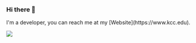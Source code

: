 ### Hi there 👋
<p>
I'm a developer, you can reach me at my [Website](https://www.kcc.edu).
</p>
<p>
<a href="http://twitter.com/rehmpke">
    <img src="https://img.shields.io/twitter/follow/rehmpke?label=Twitter&logo=twitter&style=for-the-badge" />
  </a>
  </p>
<!--
**rehmpke/rehmpke** is a ✨ _special_ ✨ repository because its `README.md` (this file) appears on your GitHub profile.
### Hi there 👋
Here are some ideas to get you started:

- 🔭 I’m currently working on ...
- 🌱 I’m currently learning ...
- 👯 I’m looking to collaborate on ...
- 🤔 I’m looking for help with ...
- 💬 Ask me about ...
- 📫 How to reach me: ...
- 😄 Pronouns: ...
- ⚡ Fun fact: ...
-->
